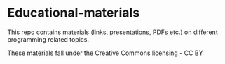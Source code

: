# Educational-materials
This repo contains materials (links, presentations, PDFs etc.) on different programming related topics. 

These materials fall under the Creative Commons licensing - CC BY 

